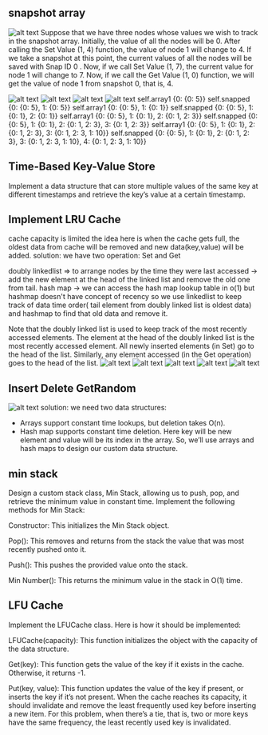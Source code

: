 ## snapshot array ###################
![alt text](image.png)
Suppose that we have three nodes whose values we wish to track in the snapshot array. Initially, the value of all the nodes will be 0. After calling the Set Value (1, 4) function, the value of node 1 will change to 4. If we take a snapshot at this point, the current values of all the nodes will be saved with Snap ID 
0 . Now, if we call Set Value (1, 7), the current value for node 1 will change to 7. Now, if we call the Get Value (1, 0) function, we will get the value of node 1 from snapshot 0, that is, 4.

![alt text](image-1.png)
![alt text](image-2.png)
![alt text](image-3.png)
![alt text](image-4.png)
self.array1 {0: {0: 5}}
self.snapped {0: {0: 5}, 1: {0: 5}}
self.array1 {0: {0: 5}, 1: {0: 1}}
self.snapped {0: {0: 5}, 1: {0: 1}, 2: {0: 1}}
self.array1 {0: {0: 5}, 1: {0: 1}, 2: {0: 1, 2: 3}}
self.snapped {0: {0: 5}, 1: {0: 1}, 2: {0: 1, 2: 3}, 3: {0: 1, 2: 3}}
self.array1 {0: {0: 5}, 1: {0: 1}, 2: {0: 1, 2: 3}, 3: {0: 1, 2: 3, 1: 10}}
self.snapped {0: {0: 5}, 1: {0: 1}, 2: {0: 1, 2: 3}, 3: {0: 1, 2: 3, 1: 10}, 4: {0: 1, 2: 3, 1: 10}}

## Time-Based Key-Value Store #################
Implement a data structure that can store multiple values of the same key at different timestamps and retrieve the key’s value at a certain timestamp.

## Implement LRU Cache ########################
cache capacity is limited the idea here is when the cache gets full, the oldest data from cache will be removed and new data(key,value) will be added.
solution:
we have two operation:
Set and Get

doubly linkedlist => to arrange nodes by the time they were last accessed -> add the new element at the head of the linked list and remove the old one from tail.
hash map -> we can access the hash map lookup table in o(1) but hashmap doesn't have concept of recency so we use linkedlist to keep track of data time order( tail element from doubly linked list is oldest data) and hashmap to find that old data and remove it.

Note that the doubly linked list is used to keep track of the most recently accessed elements. The element at the head of the doubly linked list is the most recently accessed element. All newly inserted elements (in Set) go to the head of the list. Similarly, any element accessed (in the Get operation) goes to the head of the list.
![alt text](image-5.png)
![alt text](image-6.png)
![alt text](image-7.png)
![alt text](image-8.png)
![alt text](image-9.png)

## Insert Delete GetRandom ####################
![alt text](image-10.png)
solution:
we need two data structures:
* Arrays support constant time lookups, but deletion takes O(n).
* Hash map supports constant time deletion. Here key will be new element and value will be its index in the array. 
So, we’ll use arrays and hash maps to design our custom data structure.

## min stack ###################################
Design a custom stack class, Min Stack, allowing us to push, pop, and retrieve the minimum value in constant time. Implement the following methods for Min Stack:

Constructor: This initializes the Min Stack object.

Pop(): This removes and returns from the stack the value that was most recently pushed onto it.

Push(): This pushes the provided value onto the stack.

Min Number(): This returns the minimum value in the stack in O(1) time.

## LFU Cache #####################################
Implement the LFUCache class. Here is how it should be implemented:

LFUCache(capacity): This function initializes the object with the capacity of the data structure.

Get(key): This function gets the value of the key if it exists in the cache. Otherwise, it returns -1.

Put(key, value): This function updates the value of the key if present, or inserts the key if it’s not present. When the cache reaches its capacity, it should invalidate and remove the least frequently used key before inserting a new item. For this problem, when there’s a tie, that is, two or more keys have the same frequency, the least recently used key is invalidated.






